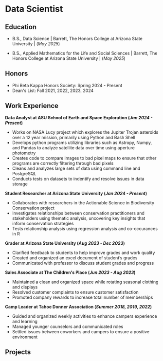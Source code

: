 # Data Scientist

## Education
- B.S., Data Science | Barrett, The Honors College at Arizona State University | (_May 2025_)

- B.S., Applied Mathematics for the Life and Social Sciences | Barrett, The Honors College at Arizona State University | (_May 2025_)

## Honors
- Phi Beta Kappa Honors Society: Spring 2024 - Present
- Dean's List: Fall 2021, 2022, 2023, 2024

## Work Experience
**Data Analyst at ASU School of Earth and Space Exploration (_Jan 2024 - Present_)**
- Works on NASA Lucy project which explores the Jupiter Trojan asteroids over a 12 year mission, primarily using Python and Bash Shell
- Develops python programs utilizing libraries such as Astropy, Numpy, and Pandas to analyze satellite data over time using aperture photometry
- Creates code to compare images to bad pixel maps to ensure that other programs are correctly filtering through bad pixels
- Cleans and analyzes large sets of data using command line and PostgreSQL
- Conducts tests on datasets to indentify and resolve issues in data storage

**Student Researcher at Arizona State University (_Jan 2024 - Present_)**
- Collaborates with researchers in the Actionable Science in Biodiversity Conservation project
- Investigates relationships between conservation practitioners and stakeholders using thematic analysis, uncovering key insights that inform conservation strategies
- Tests relationship analysis using regression analysis and co-occurances in R

**Grader at Arizona State University (_Aug 2023 - Dec 2023_)**
- Clarified feedback to students to help improve grades and work quality
- Created and organized an excel document of student’s grades
- Communicated with professor to discuss student grades and progress

**Sales Associate at The Children's Place (_Jun 2023 - Aug 2023_)**
- Maintained a clean and organized space while rotating seasonal clothing and displays
- Resolved customer complaints to ensure customer satisfaction
- Promoted company rewards to increase total number of memberships

**Camp Leader at Tahoe Donner Association (_Summer 2018, 2019, 2022_)**
- Guided and organized weekly activities to enhance campers experience and learning
- Managed younger counselors and communicated roles
- Settled issues between coworkers and campers to ensure a positive environment



## Projects
